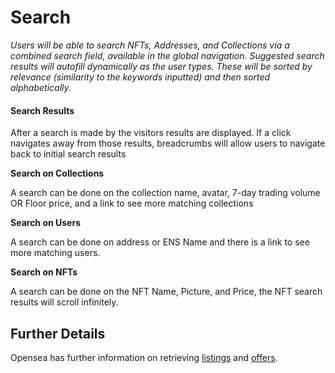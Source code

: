 # Search

_Users will be able to search NFTs, Addresses, and Collections via a combined search field, available in the global navigation. Suggested search results will autofill dynamically as the user types. These will be sorted by relevance (similarity to the keywords inputted) and then sorted alphabetically._

#### Search Results <a href="#search-results" id="search-results"></a>

After a search is made by the visitors results are displayed. If a click navigates away from those results, breadcrumbs will allow users to navigate back to initial search results

**Search on Collections**

A search can be done on the collection name, avatar, 7-day trading volume OR Floor price, and a link to see more matching collections

**Search on Users**

A search can be done on address or ENS Name and there is a link to see more matching users.&#x20;

**Search on NFTs**

A search can be done on the NFT Name, Picture, and Price, the NFT search results will scroll infinitely.

## Further Details

Opensea has further information on retrieving [listings](https://docs.opensea.io/v2.0/reference/retrieve-listings) and [offers](https://docs.opensea.io/v2.0/reference/retrieve-offers).&#x20;
